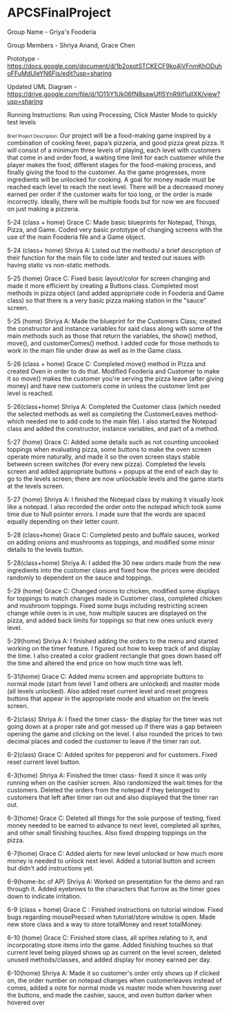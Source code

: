 # APCSFinalProject
Group Name - Griya's Fooderia

Group Members - Shriya Anand, Grace Chen

Prototype - https://docs.google.com/document/d/1b2osotSTCKECF9ko4jVFnmKhODuhoFFuMdUleYN6Fjs/edit?usp=sharing

Updated UML Diagram - https://drive.google.com/file/d/1O11jY1Uk06fN8sawUfl5YnR9if1uIIXK/view?usp=sharing

Running Instructions: Run using Processing, Click Master Mode to quickly test levels

<font size="1"> Brief Project Description:</font>
Our project will be a food-making game inspired by a combination of cooking fever, papa’s pizzeria, and good pizza great pizza. It will consist of a minimum three levels of playing, each level with customers that come in and order food, a waiting time limit for each customer while the player makes the food, different stages for the food-making process, and finally giving the food to the customer. As the game progresses, more ingredients will be unlocked for cooking. A goal for money made must be reached each level to reach the next level. There will be a decreased money earned per order if the customer waits for too long, or the order is made incorrectly. Ideally, there will be multiple foods but for now we are focused on just making a pizzeria.

5-24 (class + home) Grace C: Made basic blueprints for Notepad, Things, Pizza, and Game. Coded very basic prototype of changing screens with the use of the main Fooderia file and a Game object.

5-24 (class+ home) Shriya A: Listed out the methods/ a brief description of their function for the main file to code later and tested out issues with having static vs non-static methods.

5-25 (home) Grace C: Fixed basic layout/color for screen changing and made it more efficient by creating a Buttons class. Completed most methods in pizza object (and added appropriate code in Fooderia and Game class) so that there is a very basic pizza making station in the "sauce" screen.

5-25 (home) Shriya A: Made the blueprint for the Customers Class; created the constructor and instance variables for said class along with some of the main methods such as those that return the variables, the show() method, move(), and customerComes() method. I added code for those methods to work in the main file under draw as well as in the Game class.

5-26 (class + home) Grace C: Completed move() method in Pizza and created Oven in order to do that. Modified Fooderia and Customer to make it so move() makes the customer you're serving the pizza leave (after giving money) and have new customers come in unless the customer limit per level is reached.

5-26(class+home) Shriya A: Completed the Customer class (which needed the selected methods as well as completing the CustomerLeaves method- which needed me to add code to the main file). I also started the Notepad class and added the constructor, instance variables, and part of a method.

5-27 (home) Grace C: Added some details such as not counting uncooked toppings when evaluating pizza, some buttons to make the oven screen operate more naturally, and made it so the oven screen stays stable between screen switches (for every new pizza). Completed the levels screen and added appropriate buttons + popups at the end of each day to go to the levels screen; there are now unlockable levels and the game starts at the levels screen.

5-27 (home) Shriya A: I finished the Notepad class by making it visually look like a notepad. I also recorded the order onto the notepad which took some time due to Null pointer errors. I made sure that the words are spaced equally depending on their letter count.

5-28 (class+home) Grace C: Completed pesto and buffalo sauces, worked on adding onions and mushrooms as toppings, and modified some minor details to the levels button.

5-28(class+home) Shriya A: I added the 30 new orders made from the new ingredients into the customer class and fixed how the prices were decided randomly to dependent on the sauce and toppings.

5-29 (home) Grace C: Changed onions to chicken, modified some displays for toppings to match changes made in Customer class, completed chicken and mushroom toppings. Fixed some bugs including restricting screen change while oven is in use, how multiple sauces are displayed on the pizza, and added back limits for toppings so that new ones unluck every level.

5-29(home) Shriya A: I finished adding the orders to the menu and started working on the timer feature. I figured out how to keep track of and display the time. I also created a color gradient rectangle that goes down based off the time and altered the end price on how much time was left.

5-31(home) Grace C: Added menu screen and appropriate buttons to normal mode (start from level 1 and others are unlocked) and master mode (all levels unlocked). Also added reset current level and reset progress buttons that appear in the appropriate mode and situation on the levels screen.

6-2(class) Shriya A: I fixed the timer class- the display for the timer was not going down at a proper rate and got messed up if there was a gap between opening the game and clicking on the level. I also rounded the prices to two decimal places and coded the customer to leave if the timer ran out.

6-2(class) Grace C: Added sprites for pepperoni and for customers. Fixed reset current level button.

6-3(home) Shriya A: Finished the timer class- fixed it since it was only running when on the cashier screen. Also randomized the wait times for the customers. Deleted the orders from the notepad if they belonged to customers that left after timer ran out and also displayed that the timer ran out.

6-3(home) Grace C: Deleted all things for the sole purpose of testing, fixed money needed to be earned to advance to next level, completed all sprites, and other small finishing touches. Also fixed dropping toppings on the pizza.

6-7(home) Grace C: Added alerts for new level unlocked or how much more money is needed to unlock next level. Added a tutorial button and screen but didn't add instructions yet.

6-9(home-bc of AP) Shriya A: Worked on presentation for the demo and ran through it. Added eyebrows to the characters that furrow as the timer goes down to indicate irritation.

6-9 (class + home) Grace C : Finished instructions on tutorial window. Fixed bugs regarding mousePressed when tutorial/store window is open. Made new store class and a way to store totalMoney and reset totalMoney.

6-10 (home) Grace C: Finished store class, all sprites relating to it, and incorporating store items into the game. Added finishing touches so that current level being played shows up as current on the level screen, deleted unused methods/classes, and added display for money earned per day.

6-10(home) Shriya A: Made it so customer's order only shows up if clicked on, the order number on notepad changes when customerleaves instead of comes, added a note for normal mode vs master mode when hovering over the buttons, and made the cashier, sauce, and oven button darker when hovered over
